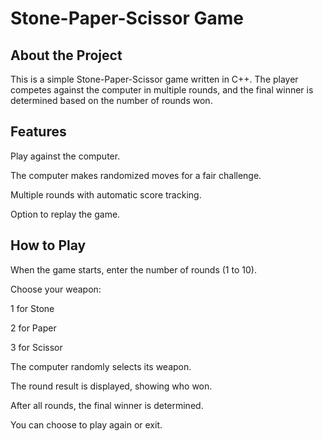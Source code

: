 # Stone-Paper-Scissor Game 

##  About the Project

This is a simple Stone-Paper-Scissor game written in C++. The player competes against the computer in multiple rounds, and the final winner is determined based on the number of rounds won.

##  Features

Play against the computer.

The computer makes randomized moves for a fair challenge.

Multiple rounds with automatic score tracking.

Option to replay the game.

##  How to Play

When the game starts, enter the number of rounds (1 to 10).

Choose your weapon:

1 for Stone 

2 for Paper 

3 for Scissor 

The computer randomly selects its weapon.

The round result is displayed, showing who won.

After all rounds, the final winner is determined.

You can choose to play again or exit.


